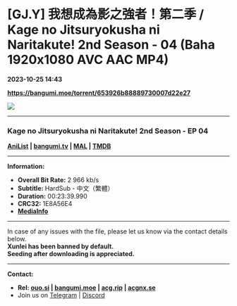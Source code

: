 # [GJ.Y] 我想成為影之強者！第二季 / Kage no Jitsuryokusha ni Naritakute! 2nd Season - 04 (Baha 1920x1080 AVC AAC MP4)

**2023-10-25 14:43**

**https://bangumi.moe/torrent/653926b88889730007d22e27**

![](https://rr1---bh.raws.dev/B/2KU/60/a719caba9224182b24533877c11noqg5.JPG)

* * *

### **__Kage no Jitsuryokusha ni Naritakute! 2nd Season__** - EP 04

**[AniList](https://anilist.co/anime/161964) | [bangumi.tv](https://bgm.tv/subject/419846) | [MAL](https://myanimelist.net/anime/54595) | [TMDB](https://www.themoviedb.org/tv/119495)**

* * *

**Information:**

*   **Overall Bit Rate:** 2 966 kb/s
*   **Subtitle:** HardSub - 中文（繁體）
*   **Duration:** 00:23:39.990
*   **CRC32:** 1E8A56E4
*   **[MediaInfo](https://rr1---nfo.raws.dev/%5BGJ.Y%5D%20%E6%88%91%E6%83%B3%E6%88%90%E7%82%BA%E5%BD%B1%E4%B9%8B%E5%BC%B7%E8%80%85%EF%BC%81%E7%AC%AC%E4%BA%8C%E5%AD%A3%20-%2004%20%28Baha%201920x1080%20AVC%20AAC%20MP4%29%20%5B1E8A56E4%5D.mp4.nfo)**

* * *

In case of any issues with the file, please let us know via the contact details below.  
**Xunlei has been banned by default.**  
**Seeding after downloading is appreciated.**

* * *

**Contact:**

*   **Rel: [ouo.si](https://ouo.si/user/BraveSail) | [bangumi.moe](https://bangumi.moe/search/63e4b7585fa12c0007949b88) | [acg.rip](https://acg.rip/user/5570) | [acgnx.se](https://share.acgnx.se/user-529-1.html)**
*   Join us on [Telegram](https://kirara-fantasia.moe/telegram) | [Discord](https://kirara-fantasia.moe/discord)